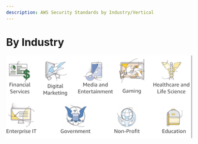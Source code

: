 ```yaml
---
description: AWS Security Standards by Industry/Vertical
---
```


# By Industry

![](../.gitbook/assets/screen-shot-2019-11-18-at-6.22.04-pm.png)




